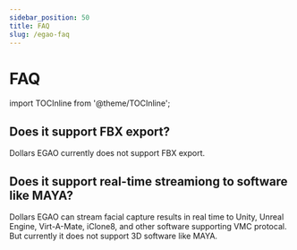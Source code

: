 ```yaml
---
sidebar_position: 50
title: FAQ
slug: /egao-faq
---	
```


# FAQ

import TOCInline from '@theme/TOCInline';

<TOCInline toc={toc} />

## Does it support FBX export?

Dollars EGAO currently does not support FBX export.

## Does it support real-time streamiong to software like MAYA?

Dollars EGAO can stream facial capture results in real time to Unity, Unreal Engine, Virt-A-Mate, iClone8, and other software supporting VMC protocal. But currently it does not support 3D software like MAYA.
